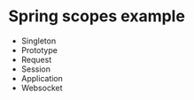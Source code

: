 # Spring scopes example
 - Singleton
 - Prototype
 - Request
 - Session
 - Application
 - Websocket
